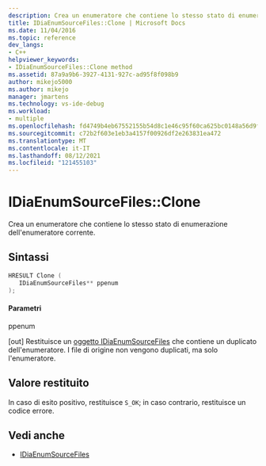 ```yaml
---
description: Crea un enumeratore che contiene lo stesso stato di enumerazione dell'enumeratore dei file di origine corrente.
title: IDiaEnumSourceFiles::Clone | Microsoft Docs
ms.date: 11/04/2016
ms.topic: reference
dev_langs:
- C++
helpviewer_keywords:
- IDiaEnumSourceFiles::Clone method
ms.assetid: 87a9a9b6-3927-4131-927c-ad95f8f098b9
author: mikejo5000
ms.author: mikejo
manager: jmartens
ms.technology: vs-ide-debug
ms.workload:
- multiple
ms.openlocfilehash: fd4749b4eb67552155b54d8c1e46c95f60ca625bc0148a56d9f82e92f9dd6323
ms.sourcegitcommit: c72b2f603e1eb3a4157f00926df2e263831ea472
ms.translationtype: MT
ms.contentlocale: it-IT
ms.lasthandoff: 08/12/2021
ms.locfileid: "121455103"
---
```

# <a name="idiaenumsourcefilesclone"></a>IDiaEnumSourceFiles::Clone
Crea un enumeratore che contiene lo stesso stato di enumerazione dell'enumeratore corrente.

## <a name="syntax"></a>Sintassi

```C++
HRESULT Clone ( 
   IDiaEnumSourceFiles** ppenum
);
```

#### <a name="parameters"></a>Parametri
 ppenum

[out] Restituisce un [oggetto IDiaEnumSourceFiles](../../debugger/debug-interface-access/idiaenumsourcefiles.md) che contiene un duplicato dell'enumeratore. I file di origine non vengono duplicati, ma solo l'enumeratore.

## <a name="return-value"></a>Valore restituito
 In caso di esito positivo, restituisce `S_OK`; in caso contrario, restituisce un codice errore.

## <a name="see-also"></a>Vedi anche
- [IDiaEnumSourceFiles](../../debugger/debug-interface-access/idiaenumsourcefiles.md)

